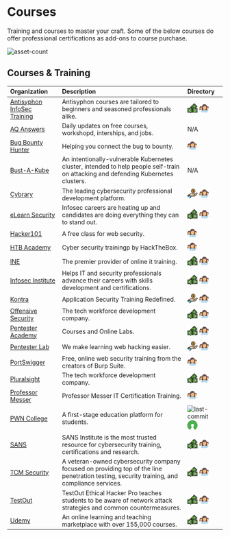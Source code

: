 # Courses

Training and courses to master your craft. Some of the below courses do offer professional certifications as add-ons to course purchase.

![asset-count](https://img.shields.io/badge/Tools%20%26%20Resources%20Available-22-3c85d4?style=for-the-badge)




## Courses & Training

| Organization | Description | Directory |
| :--- | :--- | :--- |
| [Antisyphon InfoSec Training](https://www.antisyphontraining.com/course-catalog/) | Antisyphon courses are tailored to beginners and seasoned professionals alike. | ![paid-product](../icons/paid-product.png) ![register-profile](../icons/register-profile.png) |
| [AQ Answers](https://answersq.com/) | Daily updates on free courses, workshopd, interships, and jobs. | N/A |
| [Bug Bounty Hunter](https://www.bugbountyhunter.com/) | Helping you connect the bug to bounty. | ![register-profile](../icons/register-profile.png) |
| [Bust-A-Kube](https://www.bustakube.com/) | An intentionally-vulnerable Kubernetes cluster, intended to help people self-train on attacking and defending Kubernetes clusters. | N/A |
| [Cybrary](https://www.cybrary.it/) | The leading cybersecurity professional development platform. | ![freemium-service](../icons/freemium-service.png) ![register-profile](../icons/register-profile.png) |
| [eLearn Security](https://elearnsecurity.com/) | Infosec careers are heating up and candidates are doing everything they can to stand out. | ![paid-product](../icons/paid-product.png) ![register-profile](../icons/register-profile.png) |
| [Hacker101](https://www.hacker101.com/) | A free class for web security. | ![register-profile](../icons/register-profile.png) |
| [HTB Academy](https://academy.hackthebox.eu/) | Cyber security trainingp by HackTheBox. | ![register-profile](../icons/register-profile.png) |
| [INE](https://ine.com/pages/cybersecurity) | The premier provider of online it training. | ![paid-product](../icons/paid-product.png) ![register-profile](../icons/register-profile.png) |
| [Infosec Institute](https://www.infosecinstitute.com/) | Helps IT and security professionals advance their careers with skills development and certifications. | ![paid-product](../icons/paid-product.png) ![register-profile](../icons/register-profile.png) |
| [Kontra](https://application.security/) | Application Security Training Redefined. | ![freemium-service](../icons/freemium-service.png) ![register-profile](../icons/register-profile.png) |
| [Offensive Security](https://www.offensive-security.com/) | The tech workforce development company. | ![paid-product](../icons/paid-product.png) ![register-profile](../icons/register-profile.png) |
| [Pentester Academy](https://www.pentesteracademy.com/) | Courses and Online Labs. | ![paid-product](../icons/paid-product.png) ![register-profile](../icons/register-profile.png) |
| [Pentester Lab](https://www.pentesterlab.com/) | We make learning web hacking easier. | ![freemium-service](../icons/freemium-service.png) ![register-profile](../icons/register-profile.png) |
| [PortSwigger](https://portswigger.net/web-security) | Free, online web security training from the creators of Burp Suite. | ![register-profile](../icons/register-profile.png) |
| [Pluralsight](https://www.pluralsight.com/) | The tech workforce development company. | ![paid-product](../icons/paid-product.png) ![register-profile](../icons/register-profile.png) |
| [Professor Messer](https://www.professormesser.com/) | Professor Messer IT Certification Training. | ![register-profile](../icons/register-profile.png) |
| [PWN College](https://pwn.college/) | A first-stage education platform for students. | ![last-commit](https://img.shields.io/github/last-commit/pwncollege/pwncollege.github.io?color=3c85d4&style=flat-square) ![opensource](../icons/opensource.png) |
| [SANS](https://www.sans.org/cyber-security-courses/?&focus-area=penetration-testing-ethical-hacking&training-format=) | SANS Institute is the most trusted resource for cybersecurity training, certifications and research. | ![paid-product](../icons/paid-product.png) ![register-profile](../icons/register-profile.png) |
| [TCM Security](https://academy.tcm-sec.com/) | A veteran-owned cybersecurity company focused on providing top of the line penetration testing, security training, and compliance services. | ![paid-product](../icons/paid-product.png) ![register-profile](../icons/register-profile.png) |
| [TestOut](https://w3.testout.com/courses/ethical-hacker-pro) | TestOut Ethical Hacker Pro teaches students to be aware of network attack strategies and common countermeasures. | ![paid-product](../icons/paid-product.png) ![register-profile](../icons/register-profile.png) |
| [Udemy](https://www.udemy.com/courses/search/?q=penetration+testing&src=sac&kw=pen) | An online learning and teaching marketplace with over 155,000 courses. | ![paid-product](../icons/paid-product.png) ![register-profile](../icons/register-profile.png) |